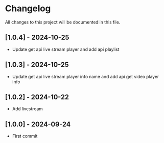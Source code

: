 # Changelog
All changes to this project will be documented in this file.

## [1.0.4] - 2024-10-25
- Update get api live stream player and add api playlist

## [1.0.3] - 2024-10-25
- Update get api live stream player info name and add api get video player info 

## [1.0.2] - 2024-10-22
- Add livestream

## [1.0.0] - 2024-09-24
- First commit
